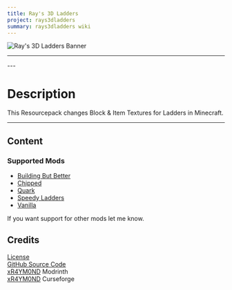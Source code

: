 ```yaml
---
title: Ray's 3D Ladders
project: rays3dladders
summary: rays3dladders wiki
---
```

<script src="/wiki/javascripts/data.js"></script>
<script src="/wiki/javascripts/sidebar.js" id="rays3dladders"></script>

![Ray's 3D Ladders Banner](/wiki/assets/general/banner/rays3dladdersbanner.png)

---
<div id="showcase-gallery" modid="rays3dladders" image_1="rays3dladders_image_1" image_2="rays3dladders_image_2" image_3="rays3dladders_image_3" image_4="rays3dladders_image_4"></div>
<script src="/wiki/javascripts/showcase.js"></script>
---

# Description
This Resourcepack changes Block & Item Textures for Ladders in Minecraft.

---
## Content

### Supported Mods
- [Building But Better](https://modrinth.com/mod/building-but-better)
- [Chipped](https://modrinth.com/mod/chipped)
- [Quark](https://modrinth.com/mod/quark)
- [Speedy Ladders](https://www.curseforge.com/minecraft/mc-mods/speedy-ladders)
- [Vanilla](https://minecraft.wiki/w/Ladder)
  
If you want support for other mods let me know.

## Credits
[License](https://github.com/xR4YM0ND/RAYs-3D-Ladders/blob/main/LICENSE)  
[GitHub Source Code](https://github.com/xR4YM0ND/RAYs-3D-Ladders)  
[xR4YM0ND](https://modrinth.com/user/xR4YM0ND) Modrinth  
[xR4YM0ND](https://legacy.curseforge.com/members/spigotde/projects) Curseforge